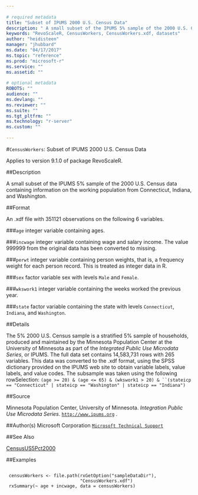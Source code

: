 ```yaml
--- 
 
# required metadata 
title: "Subset of IPUMS 2000 U.S. Census Data" 
description: " A small subset of the IPUMS 5% sample of the 2000 U.S. Census data containing information on the working population from Connecticut, Indiana, and Washington. " 
keywords: "RevoScaleR, CensusWorkers, CensusWorkers.xdf, datasets" 
author: "heidisteen" 
manager: "jhubbard" 
ms.date: "04/17/2017" 
ms.topic: "reference" 
ms.prod: "microsoft-r" 
ms.service: "" 
ms.assetid: "" 
 
# optional metadata 
ROBOTS: "" 
audience: "" 
ms.devlang: "" 
ms.reviewer: "" 
ms.suite: "" 
ms.tgt_pltfrm: "" 
ms.technology: "r-server" 
ms.custom: "" 
 
--- 
```

 
 
 
 
 #`CensusWorkers`: Subset of IPUMS 2000 U.S. Census Data

 Applies to version 9.1.0 of package RevoScaleR.
 
 ##Description
 
A small subset of the IPUMS 5% sample of the 2000 U.S. Census data containing
information on the working population from Connecticut, Indiana, and
Washington.
 
 
 ##Format
 
An .xdf file with 351121 observations on the following 6 variables.


###`age`
integer variable containing ages.


###`incwage`
integer variable containing wage and salary income. The value 999999 from the original data has been converted to missing.


###`perwt`
integer variable containing person weights, that is, a frequency weight for each person record. This is treated as integer data in R.


###`sex`
factor variable sex with levels `Male` and `Female`.


###`wkswork1`
integer variable containing the weeks worked the previous year.


###`state`
factor variable containing the state with levels `Connecticut`, `Indiana`, and `Washington`.



 
 
 ##Details
 
The 5% 2000 U.S. Census sample is a stratified 5% sample of households,
produced and maintained by the Minnesota Population Center at the University
of Minnesota as part of the *Integrated Public Use Microdata Series*, or
IPUMS. The full data set contains 14,583,731 rows with 265 variables. This
data was converted to the .xdf format, using  the SPSS dictionary
provided on the IPUMS web site to obtain variable labels, value labels, and
value codes. The subsample was taken using the following rowSelection:
`(age >= 20) & (age <= 65) & (wkswork1 > 20) &
``(stateicp == "Connecticut" | stateicp == "Washington" | stateicp == "Indiana")`
 
 
 ##Source
  
Minnesota Population Center, University of Minnesota.
*Integration Public Use Microdata Series*. [`http://www.ipums.org`](http://www.ipums.org)
.
 
 
 ##Author(s)
 Microsoft Corporation [`Microsoft Technical Support`](https://go.microsoft.com/fwlink/?LinkID=698556&clcid=0x409)
 
 
 ##See Also
 
[CensusUS5Pct2000](CensusUS5Pct2000.md)
   
 ##Examples

 ```
   
  censusWorkers <- file.path(rxGetOption("sampleDataDir"),
                             "CensusWorkers.xdf")
  rxSummary(~ age + incwage, data = censusWorkers)
 
```
 
 
